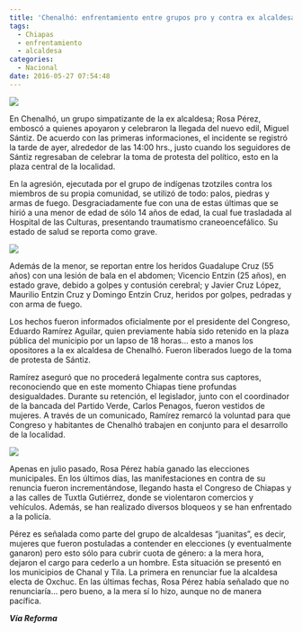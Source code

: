 ```yaml
---
title: 'Chenalhó: enfrentamiento entre grupos pro y contra ex alcaldesa deja 6 heridos'
tags:
  - Chiapas
  - enfrentamiento
  - alcaldesa
categories:
  - Nacional
date: 2016-05-27 07:54:48
---
```

![](https://res.cloudinary.com/pidmx/image/upload/v1464353705/rosa-perez-chenalho2_crafcq.jpg)

En Chenalhó, un grupo simpatizante de la ex alcaldesa; Rosa Pérez, emboscó a quienes apoyaron y celebraron la llegada del nuevo edil, Miguel Sántiz. De acuerdo con las primeras informaciones, el incidente se registró la tarde de ayer, alrededor de las 14:00 hrs., justo cuando los seguidores de Sántiz regresaban de celebrar la toma de protesta del político, esto en la plaza central de la localidad.

En la agresión, ejecutada por el grupo de indígenas tzotziles contra los miembros de su propia comunidad, se utilizó de todo: palos, piedras y armas de fuego. Desgraciadamente fue con una de estas últimas que se hirió a una menor de edad de sólo 14 años de edad, la cual fue trasladada al Hospital de las Culturas, presentando traumatismo craneoencefálico. Su estado de salud se reporta como grave.

![](https://res.cloudinary.com/pidmx/image/upload/v1464353719/rosa-perez-chenalho1_iycmek.jpg)

Además de la menor, se reportan entre los heridos Guadalupe Cruz (55 años) con una lesión de bala en el abdomen; Vicencio Entzin (25 años), en estado grave, debido a golpes y contusión cerebral; y Javier Cruz López, Maurilio Entzin Cruz y Domingo Entzin Cruz, heridos por golpes, pedradas y con arma de fuego.

Los hechos fueron informados oficialmente por el presidente del Congreso, Eduardo Ramírez Aguilar, quien previamente había sido retenido en la plaza pública del municipio por un lapso de 18 horas… esto a manos los opositores a la ex alcaldesa de Chenalhó. Fueron liberados luego de la toma de protesta de Sántiz.

Ramírez aseguró que no procederá legalmente contra sus captores, reconociendo que en este momento Chiapas tiene profundas desigualdades. Durante su retención, el legislador, junto con el coordinador de la bancada del Partido Verde, Carlos Penagos, fueron vestidos de mujeres. A través de un comunicado, Ramírez remarcó la voluntad para que Congreso y habitantes de Chenalhó trabajen en conjunto para el desarrollo de la localidad.

![](https://res.cloudinary.com/pidmx/image/upload/v1464353733/rosa-perez-chenalho_gmab7d.jpg)

Apenas en julio pasado, Rosa Pérez había ganado las elecciones municipales. En los últimos días, las manifestaciones en contra de su renuncia fueron incrementándose, llegando hasta el Congreso de Chiapas y a las calles de Tuxtla Gutiérrez, donde se violentaron comercios y vehículos. Además, se han realizado diversos bloqueos y se han enfrentado a la policía.

Pérez es señalada como parte del grupo de alcaldesas “juanitas”, es decir, mujeres que fueron postuladas a contender en elecciones (y eventualmente ganaron) pero esto sólo para cubrir cuota de género: a la mera hora, dejaron el cargo para cederlo a un hombre. Esta situación se presentó en los municipios de Chanal y Tila. La primera en renunciar fue la alcaldesa electa de Oxchuc. En las últimas fechas, Rosa Pérez había señalado que no renunciaría… pero bueno, a la mera sí lo hizo, aunque no de manera pacífica.

***Vía Reforma***
